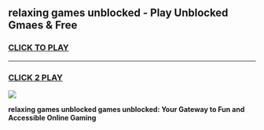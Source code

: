 
## relaxing games unblocked - Play Unblocked Gmaes & Free
<h3>
<a href="https://news.freeplayer.one?title=relaxing_games_unblocked&ref=23F">CLICK TO PLAY</a></h3>
<hr>

<h3>
<a href="https://news.freeplayer.one?title=relaxing_games_unblocked&ref=23F">CLICK 2 PLAY</a>
  
</h3>

<a href="https://news.freeplayer.one?title=relaxing_games_unblocked&ref=23F/"><img src="https://clearcache.store/games.png"></a>


**relaxing games unblocked games unblocked: Your Gateway to Fun and Accessible Online Gaming**
